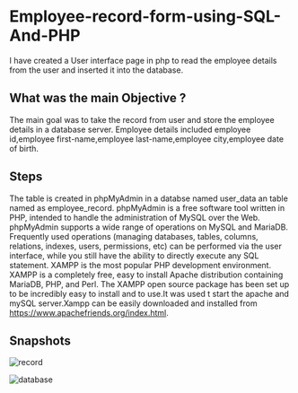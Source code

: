 # Employee-record-form-using-SQL-And-PHP
I have created a User interface page in php to read the employee details from the user and inserted it into the database.
## What was the main Objective ?
The main goal was to take the record from user and store the employee details in a database server.
Employee details included employee id,employee first-name,employee last-name,employee city,employee date of birth.

## Steps 
The table is created in phpMyAdmin in a databse named user_data an table named as employee_record. phpMyAdmin is a free software tool written in PHP, intended to handle the administration of MySQL over the Web. phpMyAdmin supports a wide range of operations on MySQL and MariaDB. Frequently used operations (managing databases, tables, columns, relations, indexes, users, permissions, etc) can be performed via the user interface, while you still have the ability to directly execute any SQL statement.
XAMPP is the most popular PHP development environment.
XAMPP is a completely free, easy to install Apache distribution containing MariaDB, PHP, and Perl. The XAMPP open source package has been set up to be incredibly easy to install and to use.It was used t start the apache and mySQL server.Xampp can be easily downloaded and installed from https://www.apachefriends.org/index.html.

## Snapshots
![record](https://user-images.githubusercontent.com/53641559/113853958-ef09af80-97bb-11eb-9083-80b810b2f109.png)

![database](https://user-images.githubusercontent.com/53641559/113853954-edd88280-97bb-11eb-9105-b7a3a4d85c0d.png)

